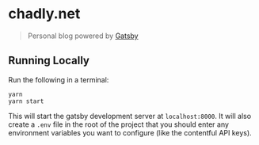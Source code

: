 # chadly.net

> Personal blog powered by [Gatsby](https://www.gatsbyjs.org/)

## Running Locally

Run the following in a terminal:

```
yarn
yarn start
```

This will start the gatsby development server at `localhost:8000`. It will also create a `.env` file in the root of the project that you should enter any environment variables you want to configure (like the contentful API keys).